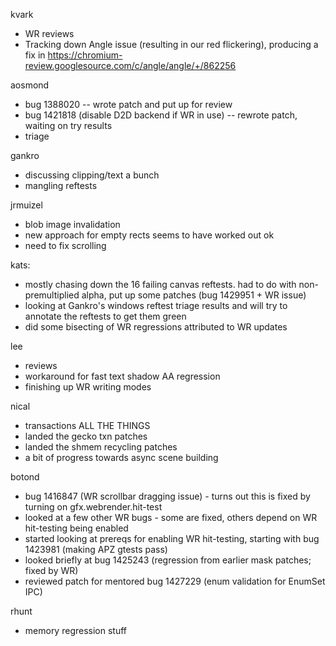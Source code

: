 kvark
* WR reviews
* Tracking down Angle issue (resulting in our red flickering), producing a fix in https://chromium-review.googlesource.com/c/angle/angle/+/862256

aosmond
* bug 1388020 -- wrote patch and put up for review
* bug 1421818 (disable D2D backend if WR in use) -- rewrote patch, waiting on try results
* triage

gankro
* discussing clipping/text a bunch
* mangling reftests

jrmuizel
* blob image invalidation
* new approach for empty rects seems to have worked out ok
* need to fix scrolling

kats:
* mostly chasing down the 16 failing canvas reftests. had to do with non-premultiplied alpha, put up some patches (bug 1429951 + WR issue)
* looking at Gankro's windows reftest triage results and will try to annotate the reftests to get them green
* did some bisecting of WR regressions attributed to WR updates

lee
* reviews
* workaround for fast text shadow AA regression
* finishing up WR writing modes

nical
* transactions ALL THE THINGS
* landed the gecko txn patches
* landed the shmem recycling patches
* a bit of progress towards async scene building

botond
* bug 1416847 (WR scrollbar dragging issue) - turns out this is fixed by turning on gfx.webrender.hit-test 
* looked at a few other WR bugs - some are fixed, others depend on WR hit-testing being enabled 
* started looking at prereqs for enabling WR hit-testing, starting with bug 1423981 (making APZ gtests pass) 
* looked briefly at bug 1425243 (regression from earlier mask patches; fixed by WR) 
* reviewed patch for mentored bug 1427229 (enum validation for EnumSet IPC)

rhunt
* memory regression stuff
